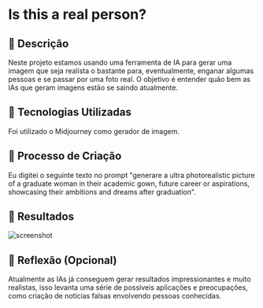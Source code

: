 # Is this a real person?

## 📒 Descrição
Neste projeto estamos usando uma ferramenta de IA para gerar uma imagem que seja realista o bastante para, eventualmente, enganar algumas pessoas e se passar por uma foto real. O objetivo é entender quão bem as IAs que geram imagens estão se saindo atualmente.

## 🤖 Tecnologias Utilizadas
Foi utilizado o Midjourney como gerador de imagem.

## 🧐 Processo de Criação
Eu digitei o seguinte texto no prompt "generare a ultra photorealistic picture of a graduate woman in their academic gown, future career or aspirations, showcasing their ambitions and dreams after graduation".

## 🚀 Resultados

![screenshot]([http://url/to/img.png](https://github.com/HevansViniciusPereira/lab-natty-or-not/blob/main/1714375566-237e001a209e6d538ebceeabff673546-4.jpeg))


## 💭 Reflexão (Opcional)
Atualmente as IAs já conseguem gerar resultados impressionantes e muito realistas, isso levanta uma série de possíveis aplicações e preocupações, como criação de notícias falsas envolvendo pessoas conhecidas.
